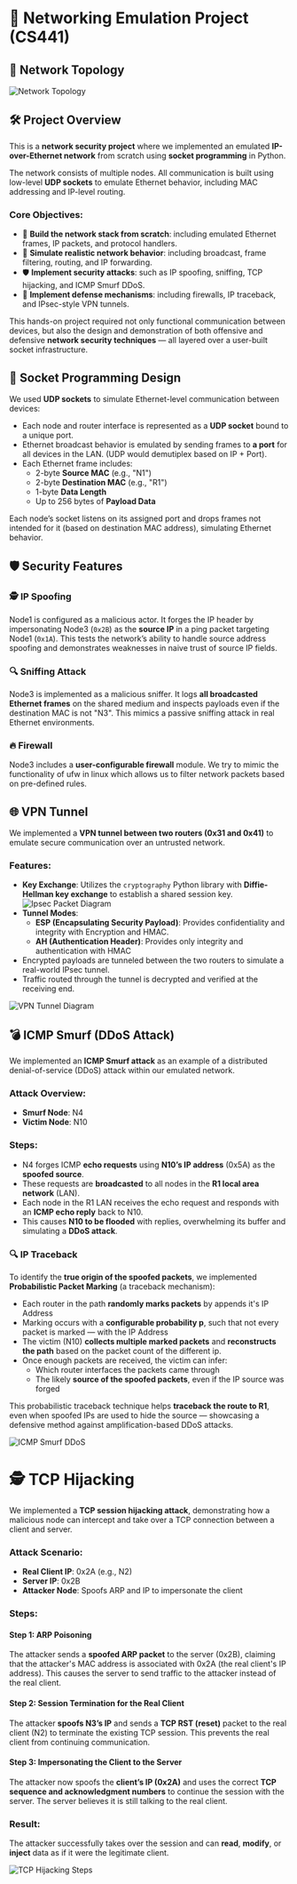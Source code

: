 # 🧠 Networking Emulation Project (CS441)

## 📡 Network Topology
![Network Topology](reference/network.png)

## 🛠️ Project Overview

This is a **network security project** where we implemented an emulated **IP-over-Ethernet network** from scratch using **socket programming** in Python.

The network consists of multiple nodes. All communication is built using low-level **UDP sockets** to emulate Ethernet behavior, including MAC addressing and IP-level routing.

### Core Objectives:
- 🔧 **Build the network stack from scratch**: including emulated Ethernet frames, IP packets, and protocol handlers.
- 📡 **Simulate realistic network behavior**: including broadcast, frame filtering, routing, and IP forwarding.
- 🛡️ **Implement security attacks**: such as IP spoofing, sniffing, TCP hijacking, and ICMP Smurf DDoS.
- 🔐 **Implement defense mechanisms**: including firewalls, IP traceback, and IPsec-style VPN tunnels.

This hands-on project required not only functional communication between devices, but also the design and demonstration of both offensive and defensive **network security techniques** — all layered over a user-built socket infrastructure.

## 🔌 Socket Programming Design
We used **UDP sockets** to simulate Ethernet-level communication between devices:

- Each node and router interface is represented as a **UDP socket** bound to a unique port.
- Ethernet broadcast behavior is emulated by sending frames to **a port** for all devices in the LAN. (UDP would demutiplex based on IP + Port).
- Each Ethernet frame includes:
  - 2-byte **Source MAC** (e.g., "N1")
  - 2-byte **Destination MAC** (e.g., "R1")
  - 1-byte **Data Length**
  - Up to 256 bytes of **Payload Data**

Each node’s socket listens on its assigned port and drops frames not intended for it (based on destination MAC address), simulating Ethernet behavior.



## 🛡️ Security Features

### 🕵️ IP Spoofing 
Node1 is configured as a malicious actor. It forges the IP header by impersonating Node3 (`0x2B`) as the **source IP** in a ping packet targeting Node1 (`0x1A`). This tests the network’s ability to handle source address spoofing and demonstrates weaknesses in naive trust of source IP fields.

### 🔍 Sniffing Attack
Node3 is implemented as a malicious sniffer. It logs **all broadcasted Ethernet frames** on the shared medium and inspects payloads even if the destination MAC is not "N3". This mimics a passive sniffing attack in real Ethernet environments.

### 🔥 Firewall
Node3 includes a **user-configurable firewall** module. We try to mimic the functionality of ufw in linux which allows us to filter network packets based on pre-defined rules.
## 🌐 VPN Tunnel

We implemented a **VPN tunnel between two routers (0x31 and 0x41)** to emulate secure communication over an untrusted network.

### Features:
- **Key Exchange**: Utilizes the `cryptography` Python library with **Diffie-Hellman key exchange** to establish a shared session key.
![Ipsec Packet Diagram](reference/ipsec_packet.png)
- **Tunnel Modes**:
  - **ESP (Encapsulating Security Payload)**: Provides confidentiality and integrity with Encryption and HMAC.
  - **AH (Authentication Header)**: Provides only integrity and authentication with HMAC
- Encrypted payloads are tunneled between the two routers to simulate a real-world IPsec tunnel.
- Traffic routed through the tunnel is decrypted and verified at the receiving end.

![VPN Tunnel Diagram](reference/vpn_tunnel.png)

## 💣 ICMP Smurf (DDoS Attack)

We implemented an **ICMP Smurf attack** as an example of a distributed denial-of-service (DDoS) attack within our emulated network.

### Attack Overview:
- **Smurf Node**: N4  
- **Victim Node**: N10

### Steps:
- N4 forges ICMP **echo requests** using **N10’s IP address** (0x5A) as the **spoofed source**.
- These requests are **broadcasted** to all nodes in the **R1 local area network** (LAN).
- Each node in the R1 LAN receives the echo request and responds with an **ICMP echo reply** back to N10.
- This causes **N10 to be flooded** with replies, overwhelming its buffer and simulating a **DDoS attack**.

### 🔍 IP Traceback

To identify the **true origin of the spoofed packets**, we implemented **Probabilistic Packet Marking** (a traceback mechanism):

- Each router in the path **randomly marks packets** by appends it's IP Address
- Marking occurs with a **configurable probability p**, such that not every packet is marked — with the IP Address
- The victim (N10) **collects multiple marked packets** and **reconstructs the path** based on the packet count of the different ip.
- Once enough packets are received, the victim can infer:
  - Which router interfaces the packets came through
  - The likely **source of the spoofed packets**, even if the IP source was forged

This probabilistic traceback technique helps **traceback the route to R1**, even when spoofed IPs are used to hide the source — showcasing a defensive method against amplification-based DDoS attacks.



![ICMP Smurf DDoS](reference/smurf.png)

# 🕵️ TCP Hijacking

We implemented a **TCP session hijacking attack**, demonstrating how a malicious node can intercept and take over a TCP connection between a client and server.

### Attack Scenario:
- **Real Client IP**: 0x2A (e.g., N2)
- **Server IP**: 0x2B
- **Attacker Node**: Spoofs ARP and IP to impersonate the client

### Steps:

#### Step 1: ARP Poisoning
The attacker sends a **spoofed ARP packet** to the server (0x2B), claiming that the attacker's MAC address is associated with 0x2A (the real client's IP address). This causes the server to send traffic to the attacker instead of the real client.

#### Step 2: Session Termination for the Real Client
The attacker **spoofs N3’s IP** and sends a **TCP RST (reset)** packet to the real client (N2) to terminate the existing TCP session. This prevents the real client from continuing communication.

#### Step 3: Impersonating the Client to the Server
The attacker now spoofs the **client’s IP (0x2A)** and uses the correct **TCP sequence and acknowledgment numbers** to continue the session with the server. The server believes it is still talking to the real client.

### Result:
The attacker successfully takes over the session and can **read**, **modify**, or **inject** data as if it were the legitimate client.

![TCP Hijacking Steps](reference/tcp_hijack.png)
